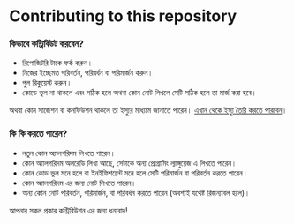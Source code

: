 # Contributing to this repository

### কিভাবে কন্ট্রিবিউট করবেন? 
  * রিপোজিটরি টাকে ফর্ক করুন। 
  * নিজের ইচ্ছেমত পরিবর্তন, পরিবর্ধন বা পরিমার্জন করুন। 
  * পুল রিকুয়েস্ট করুন। 
  * কোডে ভুল না থাকলে এবং সঠিক হলে অথবা কোন নোট লিখলে সেটি সঠিক হলে তা মার্জ করা হবে। 

অথবা কোন সাজেশন বা কনফিউশন থাকলে তা ইস্যুর মাধ্যমে জানাতে পারেন। [এখান থেকে ইস্যু তৈরি করতে পারবেন](https://github.com/KhanShaheb34/Data-Structures-and-Algorithms-Notebook-Bangla/issues/new)। 
 
### কি কি করতে পারেন? 
  * নতুন কোন অ্যালগরিদম লিখতে পারেন। 
  * কোন অ্যালগরিদম অলরেডি লিখা আছে, সেটাকে অন্য প্রোগ্রামিং ল্যাঙ্গুয়েজ এ লিখতে পারেন। 
  * কোন কোড ভুল মনে হলে বা ইনইফিশয়েন্ট মনে হলে সেটি পরিমার্জন বা পরিবর্তন করতে পারেন। 
  * কোন অ্যালগরিদম এর জন্য নোট লিখতে পারেন। 
  * অন্য কোন নোট পরিবর্তন, পরিমার্জন, বা পরিবর্ধন করতে পারেন (অবশ্যই যথেষ্ট রিজন্যাবল হলে)। 

আপনার সকল প্রকার কন্ট্রিবিউশন এর জন্য ধন্যবাদ! 
